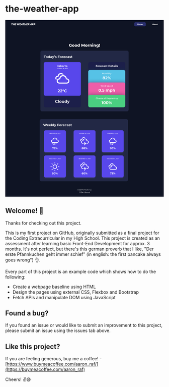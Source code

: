 # the-weather-app

![Design preview home page](./homePage.png)

## Welcome! 👋

Thanks for checking out this project.

This is my first project on GitHub, originally submitted as a final project for the Coding Extracurricular in my High School. This project is created as an assessment after learning basic Front-End Development for approx. 3 months. It's not perfect, but there's this german proverb that I like, "Der erste Pfannkuchen geht immer schief" (in english: the first pancake always goes wrong") 👌.

Every part of this project is an example code which shows how to do the following:

* Create a webpage baseline using HTML
* Design the pages using external CSS, Flexbox and Bootstrap
* Fetch APIs and manipulate DOM using JavaScript


## Found a bug?

If you found an issue or would like to submit an improvement to this project, please submit an issue using the issues tab above.


## Like this project?

If you are feeling generous, buy me a coffee! - [https://www.buymeacoffee.com/aaron_raf/](https://buymeacoffee.com/aaron_raf)

Cheers! ✌️😄
